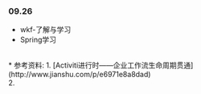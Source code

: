 ### 09.26 	
* wkf-了解与学习<br />
* Spring学习<br />
<br />
* 参考资料:
1.  [Activiti进行时——企业工作流生命周期贯通](http://www.jianshu.com/p/e6971e8a8dad)<br />
2.  
